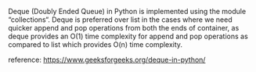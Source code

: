 Deque (Doubly Ended Queue) in Python is implemented using the module “collections“.
Deque is preferred over list in the cases where we need quicker append and pop operations from both the ends of container,
as deque provides an O(1) time complexity for append and pop operations as compared to list which provides O(n) time complexity.

reference:
https://www.geeksforgeeks.org/deque-in-python/